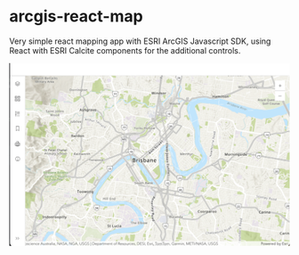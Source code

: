 # arcgis-react-map
Very simple react mapping app with ESRI ArcGIS Javascript SDK, using React with ESRI Calcite components for the additional controls.

![Screenshot](screenshot.png)
